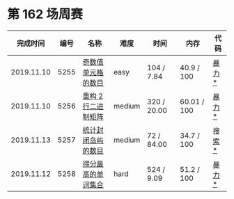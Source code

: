 # 第 162 场周赛


**完成时间**|**编号**|**名称**|**难度**|**时间**|**内存**|**代码**
--------|--------|--------|------------|--------|--------|--------
2019.11.10|5255|[奇数值单元格的数目](/第%20162%20场周赛/5255.%20奇数值单元格的数目/question.md)|easy|104 / 7.84|40.9 / 100|[暴力*](/第%20162%20场周赛/5255.%20奇数值单元格的数目/javascript/av_v1.js)
2019.11.10|5256|[重构 2 行二进制矩阵](/第%20162%20场周赛/5256.%20重构%202%20行二进制矩阵/question.md)|medium|320 / 20.00|60.01 / 100|[暴力*](/5256.%20重构%202%20行二进制矩阵/javascript/av_v1.js)
2019.11.13|5257|[统计封闭岛屿的数目](/第%20162%20场周赛/5257.%20统计封闭岛屿的数目/question.md)|medium|72 / 84.00|34.7 / 100|[搜索*](/5257.%20统计封闭岛屿的数目/javascript/av_v1.js)
2019.11.12|5258|[得分最高的单词集合](/第%20162%20场周赛/5258.%20得分最高的单词集合/question.md)|hard|524 / 9.09|51.2 / 100|[暴力*](/5258.%20得分最高的单词集合/javascript/av_v1.js)
